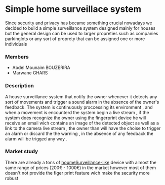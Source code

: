 # Simple home surveillace system 

Since security and privacy has became something crucial nowadays we decided to build a simple surveillance system designed mainly for houses 
but the general design can be used to larger propreties such as companies  parkinglots or any sort of proprety that can be assigned one or more individuals  

### Members
  * Abdel Mounaim BOUZERIRA 
  * Marwane GHARS

### Description 

A house surveillance system that notify the owner whenever it detects any sort of movements and trigger a sound alarm in the absence of the owner's feedback.
The system is continuously proccessing its environment , and when a movement is encounterd the system begin a live stream , if the system does recognize  the owner using the fingerprint device he will receive an email wich contains an image of the detected object as well as a link to the camera live stream , the owner than will have the choise to trigger an alarm or discard the the warning , in the absence of any feedback the alarm will be trigged any way .

### Market study 
There are already a tons of [houmeSurveillance-like](https://www.tike-securite.fr/243-alarme-maison-sans-fil-mn209f.html?gclid=Cj0KCQiA48j9BRC-ARIsAMQu3WReq7Y6WCVNlIxuxQOOR9IWSm7pvf__gAiLMfgyl7jEtpM_jIfzBuMaAiPlEALw_wcB) device with almost the same range of prices (200€ - 1000€)  in the market however most of them doesn't not provide the figer print feature wich make the security more robust 
